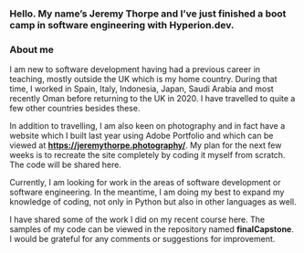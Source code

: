 ### Hello. My name’s Jeremy Thorpe and I’ve just finished a boot camp in software engineering with Hyperion.dev.

### About me

I am new to software development having had a previous career in teaching, mostly outside the UK which is my home country. During that time, I worked in Spain, Italy, Indonesia, Japan, Saudi Arabia and most recently Oman before returning to the UK in 2020. I have travelled to quite a few other countries besides these.

In addition to travelling, I am also keen on photography and in fact have a website which I built last year using Adobe Portfolio and which can be viewed at **<https://jeremythorpe.photography/>**. My plan for the next few weeks is to recreate the site completely by coding it myself from scratch. The code will be shared here.

Currently, I am looking for work in the areas of software development or software engineering. In the meantime, I am doing my best to expand my knowledge of coding, not only in Python but also in other languages as well.

I have shared some of the work I did on my recent course here. The samples of my code can be viewed in the repository named **finalCapstone**. I would be grateful for any comments or suggestions for improvement.


<!--
**jeremyTh635/jeremyTh635** is a ✨ _special_ ✨ repository because its `README.md` (this file) appears on your GitHub profile.

Here are some ideas to get you started:

- 🔭 I’m currently working on ...
- 🌱 I’m currently learning ...
- 👯 I’m looking to collaborate on ...
- 🤔 I’m looking for help with ...
- 💬 Ask me about ...
- 📫 How to reach me: ...
- 😄 Pronouns: ...
- ⚡ Fun fact: ...
-->
